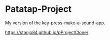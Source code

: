 # Patatap-Project


My version of the key-press-make-a-sound-app.


https://stanjo84.github.io/pProjectClone/

